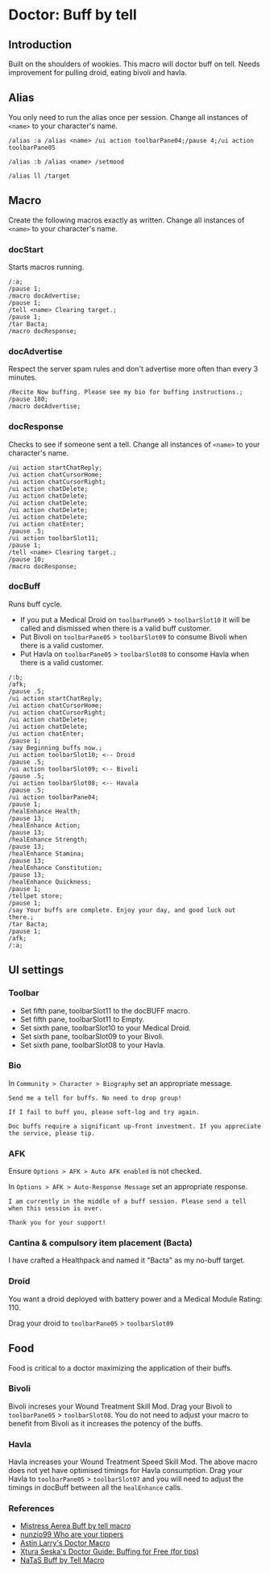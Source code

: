 # Doctor: Buff by tell

## Introduction
Built on the shoulders of wookies. This macro will doctor buff on tell. Needs improvement for pulling droid, eating bivoli and havla. 

## Alias
You only need to run the alias once per session. Change all instances of `<name>` to your character's name.

```
/alias :a /alias <name> /ui action toolbarPane04;/pause 4;/ui action toolbarPane05

/alias :b /alias <name> /setmood

/alias ll /target
```

## Macro
Create the following macros exactly as written. Change all instances of `<name>` to your character's name.

### docStart
Starts macros running.
``` 
/:a;
/pause 1;
/macro docAdvertise;
/pause 1;
/tell <name> Clearing target.;
/pause 1;
/tar Bacta;
/macro docResponse;
```

### docAdvertise
Respect the server spam rules and don't advertise more often than every 3 minutes. 

 ```
/Recite Now buffing. Please see my bio for buffing instructions.;
/pause 180;
/macro docAdvertise;
```

### docResponse
Checks to see if someone sent a tell. Change all instances of `<name>` to your character's name.

```
/ui action startChatReply;
/ui action chatCursorHome;
/ui action chatCursorRight;
/ui action chatDelete;
/ui action chatDelete;
/ui action chatDelete;
/ui action chatDelete;
/ui action chatDelete;
/ui action chatEnter;
/pause .5;
/ui action toolbarSlot11;
/pause 1;
/tell <name> Clearing target.;
/pause 10;
/macro docResponse;
```

### docBuff
Runs buff cycle.
* If you put a Medical Droid on `toolbarPane05` > `toolbarSlot10` it will be called and dismissed when there is a valid buff customer.
* Put Bivoli  on `toolbarPane05` > `toolbarSlot09` to consume Bivoli when there is a valid customer.
* Put Havla on `toolbarPane05` > `toolbarSlot08` to consome Havla when there is a valid customer.

```
/:b;
/afk;
/pause .5;
/ui action startChatReply;
/ui action chatCursorHome;
/ui action chatCursorRight;
/ui action chatDelete;
/ui action chatDelete;
/ui action chatEnter;
/pause 1;
/say Beginning buffs now.;
/ui action toolbarSlot10; <-- Droid
/pause .5;
/ui action toolbarSlot09; <-- Bivoli
/pause .5;
/ui action toolbarSlot08; <-- Havala
/pause .5;
/ui action toolbarPane04;
/pause 1;
/healEnhance Health;
/pause 13;
/healEnhance Action;
/pause 13;
/healEnhance Strength;
/pause 13;
/healEnhance Stamina;
/pause 13;
/healEnhance Constitution;
/pause 13;
/healEnhance Quickness;
/pause 1;
/tellpet store;
/pause 1;
/say Your buffs are complete. Enjoy your day, and good luck out there.;  
/tar Bacta;  
/pause 1;  
/afk;  
/:a;
```

## UI settings

### Toolbar

* Set fifth pane, toolbarSlot11 to the docBUFF macro.
* Set fifth pane, toolbarSlot11 to Empty.
* Set sixth pane, toolbarSlot10 to your Medical Droid.
* Set sixth pane, toolbarSlot09 to your Bivoli. 
* Set sixth pane, toolbarSlot08 to your Havla.


### Bio
In `Community > Character > Biography` set an appropriate message.

```
Send me a tell for buffs. No need to drop group!

If I fail to buff you, please soft-log and try again.

Doc buffs require a significant up-front investment. If you appreciate the service, please tip.
```

### AFK
Ensure `Options > AFK > Auto AFK enabled` is not checked.

In `Options > AFK > Auto-Response Message` set an appropriate response.

```
I am currently in the middle of a buff session. Please send a tell when this session is over.  
  
Thank you for your support!
```

### Cantina & compulsory item placement (Bacta)
I have crafted a Healthpack and named it "Bacta" as my no-buff target. 

### Droid
You want a droid deployed with battery power and a Medical Module Rating: 110. 

Drag your droid to `toolbarPane05` > `toolbarSlot09`

## Food
Food is critical to a doctor maximizing the application of their buffs. 

### Bivoli
Bivoli increses your Wound Treatment Skill Mod. Drag your Bivoli to `toolbarPane05` > `toolbarSlot08`. You do not need to adjust your macro to benefit from Bivoli as it increases the potency of the buffs.

### Havla
Havla increases your Wound Treatment Speed Skill Mod. The above macro does not yet have optimised timings for Havla consumption. Drag your Havla to `toolbarPane05` > `toolbarSlot07` and you will need to adjust the timings in docBuff between all the `healEnhance` calls. 

### References

* [Mistress Aerea Buff by tell macro](https://www.swgemu.com/forums/showthread.php?t=128123)
* [nunzio99 Who are your tippers](https://www.swgemu.com/forums/showthread.php?t=205263)
* [Astin Larry's Doctor Macro](https://www.swgemu.com/forums/showthread.php?t=214152)
* [Xtura Seska's Doctor Guide: Buffing for Free (for tips)](https://www.swgemu.com/forums/showthread.php?t=47785)
* [NaTaS Buff by Tell Macro](https://revelationonline.net/forums/viewtopic.php?t=126)
